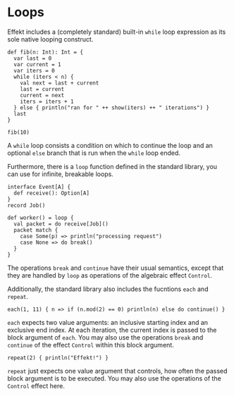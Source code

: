 # Loops

Effekt includes a (completely standard) built-in `while` loop expression as its sole native looping construct.


```
def fib(n: Int): Int = {
  var last = 0
  var current = 1
  var iters = 0
  while (iters < n) {
    val next = last + current
    last = current
    current = next
    iters = iters + 1
  } else { println("ran for " ++ show(iters) ++ " iterations") }
  last
}
```

```repl
fib(10)
```

A `while` loop consists a condition on which to continue the loop and an optional `else` branch that is run when the
`while` loop ended.

Furthermore, there is a `loop` function defined in the standard library, you can use for infinite, breakable loops.

```effekt:hidden
interface Event[A] {
  def receive(): Option[A]
}
record Job()
```

```
def worker() = loop {
  val packet = do receive[Job]()
  packet match {
    case Some(p) => println("processing request")
    case None => do break()
  }
}
```

The operations `break` and `continue` have their usual semantics, except that they are handled by `loop` as operations of the algebraic effect `Control`.

Additionally, the standard library also includes the fucntions `each` and `repeat`.

```effekt:repl
each(1, 11) { n => if (n.mod(2) == 0) println(n) else do continue() }
```

`each` expects two value arguments: an inclusive starting index and an exclusive end index. At each iteration, the current index is passed to the block argument of `each`.
You may also use the operations `break` and `continue` of the effect `Control` within this block argument.

```effekt:repl
repeat(2) { println("Effekt!") }
```

`repeat` just expects one value argument that controls, how often the passed block argument is to be executed. You may also use the operations of the `Control` effect here.
